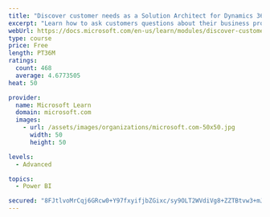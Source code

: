 ```yaml
---
title: "Discover customer needs as a Solution Architect for Dynamics 365 and Power Platform"
excerpt: "Learn how to ask customers questions about their business processes and feature requirements to create a viable solution."
webUrl: https://docs.microsoft.com/en-us/learn/modules/discover-customer-needs/
type: course
price: Free
length: PT36M
ratings:
  count: 468
  average: 4.6773505
heat: 50

provider:
  name: Microsoft Learn
  domain: microsoft.com
  images:
    - url: /assets/images/organizations/microsoft.com-50x50.jpg
      width: 50
      height: 50

levels:
  - Advanced

topics:
  - Power BI

secured: "8FJtlvoMrCqj6GRcw0+Y97fxyifjbZGixc/sy9OLT2WVdiVg8+ZZTBtvw3+mJkM+VApOvSN+c/fvz7GVCyarOXN0QGrXAmqLvIq7vqrCiOdYuzenLXa/SyS5LdgVodfLzaTcFgxJB81AsrBwAg+G1KfTR7asUTCnay37dPjyPsqHePEv2/YxHodnBWcK0woEEb+pQjtPq1bM4NMzo4dX4j4xoKUZeEuUWZp9DjI3A01mMgLOVSg5fRI+VvYUukD8IKpgsodyWasLaIaTBvkVT0foU9j4IkCkjX/+Xn/fxTvDELJj2eluit5L9zcdZR8j+okG6zqzC0bfLJbrEk5Uy7A7lDoVZBYMMOjOIEeO3vci5z7ubToZ4mJR7O9L7BwdLq2yiFpYa4If5aVG/GDEsNQvozzTGoBYuFb4pv8AMuk=;3wtpE1zvXfjrXo3z7Nt9Fw=="
---
```


